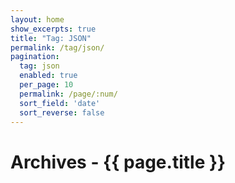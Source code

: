 ```yaml
---
layout: home
show_excerpts: true
title: "Tag: JSON"
permalink: /tag/json/
pagination:
  tag: json
  enabled: true
  per_page: 10
  permalink: /page/:num/
  sort_field: 'date'
  sort_reverse: false
---
```


<h1>Archives - {{ page.title }}</h1>
